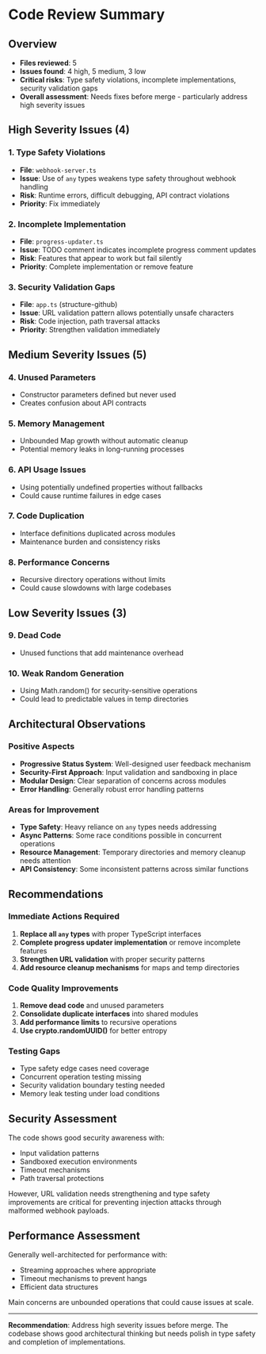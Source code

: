 # Code Review Summary

## Overview

- **Files reviewed**: 5
- **Issues found**: 4 high, 5 medium, 3 low
- **Critical risks**: Type safety violations, incomplete implementations, security validation gaps
- **Overall assessment**: Needs fixes before merge - particularly address high severity issues

## High Severity Issues (4)

### 1. Type Safety Violations

- **File**: `webhook-server.ts`
- **Issue**: Use of `any` types weakens type safety throughout webhook handling
- **Risk**: Runtime errors, difficult debugging, API contract violations
- **Priority**: Fix immediately

### 2. Incomplete Implementation

- **File**: `progress-updater.ts`
- **Issue**: TODO comment indicates incomplete progress comment updates
- **Risk**: Features that appear to work but fail silently
- **Priority**: Complete implementation or remove feature

### 3. Security Validation Gaps

- **File**: `app.ts` (structure-github)
- **Issue**: URL validation pattern allows potentially unsafe characters
- **Risk**: Code injection, path traversal attacks
- **Priority**: Strengthen validation immediately

## Medium Severity Issues (5)

### 4. Unused Parameters

- Constructor parameters defined but never used
- Creates confusion about API contracts

### 5. Memory Management

- Unbounded Map growth without automatic cleanup
- Potential memory leaks in long-running processes

### 6. API Usage Issues

- Using potentially undefined properties without fallbacks
- Could cause runtime failures in edge cases

### 7. Code Duplication

- Interface definitions duplicated across modules
- Maintenance burden and consistency risks

### 8. Performance Concerns

- Recursive directory operations without limits
- Could cause slowdowns with large codebases

## Low Severity Issues (3)

### 9. Dead Code

- Unused functions that add maintenance overhead

### 10. Weak Random Generation

- Using Math.random() for security-sensitive operations
- Could lead to predictable values in temp directories

## Architectural Observations

### Positive Aspects

- **Progressive Status System**: Well-designed user feedback mechanism
- **Security-First Approach**: Input validation and sandboxing in place
- **Modular Design**: Clear separation of concerns across modules
- **Error Handling**: Generally robust error handling patterns

### Areas for Improvement

- **Type Safety**: Heavy reliance on `any` types needs addressing
- **Async Patterns**: Some race conditions possible in concurrent operations
- **Resource Management**: Temporary directories and memory cleanup needs attention
- **API Consistency**: Some inconsistent patterns across similar functions

## Recommendations

### Immediate Actions Required

1. **Replace all `any` types** with proper TypeScript interfaces
2. **Complete progress updater implementation** or remove incomplete features
3. **Strengthen URL validation** with proper security patterns
4. **Add resource cleanup mechanisms** for maps and temp directories

### Code Quality Improvements

1. **Remove dead code** and unused parameters
2. **Consolidate duplicate interfaces** into shared modules
3. **Add performance limits** to recursive operations
4. **Use crypto.randomUUID()** for better entropy

### Testing Gaps

- Type safety edge cases need coverage
- Concurrent operation testing missing
- Security validation boundary testing needed
- Memory leak testing under load conditions

## Security Assessment

The code shows good security awareness with:

- Input validation patterns
- Sandboxed execution environments
- Timeout mechanisms
- Path traversal protections

However, URL validation needs strengthening and type safety improvements are critical for preventing
injection attacks through malformed webhook payloads.

## Performance Assessment

Generally well-architected for performance with:

- Streaming approaches where appropriate
- Timeout mechanisms to prevent hangs
- Efficient data structures

Main concerns are unbounded operations that could cause issues at scale.

---

**Recommendation**: Address high severity issues before merge. The codebase shows good architectural
thinking but needs polish in type safety and completion of implementations.
